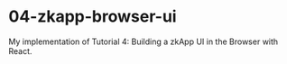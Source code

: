 # 04-zkapp-browser-ui

My implementation of Tutorial 4: Building a zkApp UI in the Browser with React.
